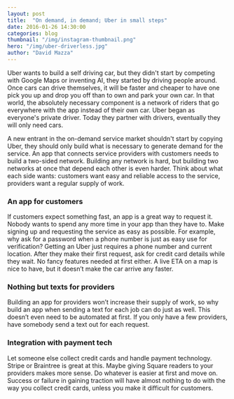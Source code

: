 ```yaml
---
layout: post
title:  "On demand, in demand; Uber in small steps"
date: 2016-01-26 14:30:00
categories: blog
thumbnail: "/img/instagram-thumbnail.png"
hero: "/img/uber-driverless.jpg"
author: "David Mazza"
---
```


Uber wants to build a self driving car, but they didn't start by competing with Google Maps or inventing AI, they started by driving people around. Once cars can drive themselves, it will be faster and cheaper to have one pick you up and drop you off than to own and park your own car. In that world, the absolutely necessary component is a network of riders that go everywhere with the app instead of their own car. Uber began as everyone's private driver. Today they partner with drivers, eventually they will only need cars. 

A new entrant in the on-demand service market shouldn't start by copying Uber, they should only build what is necessary to generate demand for the service. An app that connects service providers with customers needs to build a two-sided network. Building any network is hard, but building two networks at once that depend each other is even harder. Think about what each side wants: customers want easy and reliable access to the service, providers want a regular supply of work.

### An app for customers
If customers expect something fast, an app is a great way to request it. Nobody wants to spend any more time in your app than they have to. Make signing up and requesting the service as easy as possible. For example, why ask for a password when a phone number is just as easy use for verification? Getting an Uber just requires a phone number and current location. After they make their first request, ask for credit card details while they wait. No fancy features needed at first either. A live ETA on a map is nice to have, but it doesn’t make the car arrive any faster. 

### Nothing but texts for providers
Building an app for providers won’t increase their supply of work, so why build an app when sending a text for each job can do just as well. This doesn’t even need to be automated at first. If you only have a few providers, have somebody send a text out for each request.

### Integration with payment tech
Let someone else collect credit cards and handle payment technology. Stripe or Braintree is great at this. Maybe giving Square readers to your providers makes more sense. Do whatever is easier at first and move on. Success or failure in gaining traction will have almost nothing to do with the way you collect credit cards, unless you make it difficult for customers. 
